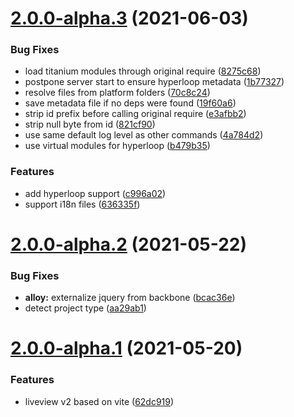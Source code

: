 # [2.0.0-alpha.3](https://github.com/appcelerator/liveview/compare/2.0.0-alpha.2...2.0.0-alpha.3) (2021-06-03)


### Bug Fixes

* load titanium modules through original require ([8275c68](https://github.com/appcelerator/liveview/commit/8275c6832e3eb38853be14e2fb080339abb6197b))
* postpone server start to ensure hyperloop metadata ([1b77327](https://github.com/appcelerator/liveview/commit/1b77327f83829db3be1fee7c5282742b8893b1b3))
* resolve files from platform folders ([70c8c24](https://github.com/appcelerator/liveview/commit/70c8c24976f9107870ea03524d61833bdbc44fd7))
* save metadata file if no deps were found ([19f60a6](https://github.com/appcelerator/liveview/commit/19f60a6c478aa5a87d5ef5ea89823438a595db6d))
* strip id prefix before calling original require ([e3afbb2](https://github.com/appcelerator/liveview/commit/e3afbb246ec028ada4db66c3a5e2d148e852118d))
* strip null byte from id ([821cf90](https://github.com/appcelerator/liveview/commit/821cf90b7bb0e3de1a10f9855c9dc68aad64f570))
* use same default log level as other commands ([4a784d2](https://github.com/appcelerator/liveview/commit/4a784d2f846edd7cbde8a02acc9eaa35927ed5ab))
* use virtual modules for hyperloop ([b479b35](https://github.com/appcelerator/liveview/commit/b479b350ccfef148ce2e5fc80dbe494d122b4227))


### Features

* add hyperloop support ([c996a02](https://github.com/appcelerator/liveview/commit/c996a02d088f5e2d59aaf85772ffa886d9a38eff))
* support i18n files ([636335f](https://github.com/appcelerator/liveview/commit/636335f13ee101fbeb990dfdebf308ad920ad975))



# [2.0.0-alpha.2](https://github.com/appcelerator/liveview/compare/2.0.0-alpha.1...2.0.0-alpha.2) (2021-05-22)


### Bug Fixes

* **alloy:** externalize jquery from backbone ([bcac36e](https://github.com/appcelerator/liveview/commit/bcac36e891e13feaf76a3835a3a255a3291a6db1))
* detect project type ([aa29ab1](https://github.com/appcelerator/liveview/commit/aa29ab11146aa45b1b6b45ae3f12bfc2dcd1ea40))



# [2.0.0-alpha.1](https://github.com/appcelerator/liveview/compare/1.5.5...2.0.0-alpha.1) (2021-05-20)


### Features

* liveview v2 based on vite ([62dc919](https://github.com/appcelerator/liveview/commit/62dc919e3f3557114c5d6593202a3b342bf787fb))